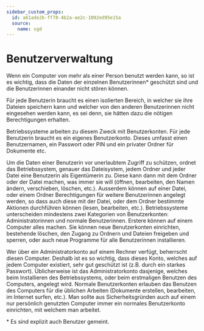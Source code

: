 ```yaml
---
sidebar_custom_props:
  id: a61ade2b-ff78-4b2a-ae2c-1092ed95e15a
  source:
    name: sgd
---
```


# Benutzerverwaltung

Wenn ein Computer von mehr als einer Person benutzt werden kann, so ist es wichtig, dass die Daten der einzelnen Benutzerinnen\* geschützt sind und die Benutzerinnen einander nicht stören können. 

Für jede Benutzerin braucht es einen isolierten Bereich, in welcher sie ihre Dateien speichern kann und welcher von den anderen Benutzerinnen nicht eingesehen werden kann, es sei denn, sie hätten dazu die nötigen Berechtigungen erhalten.

Betriebssysteme arbeiten zu diesem Zweck mit Benutzerkonten. Für jede Benutzerin braucht es ein eigenes Benutzerkonto. Dieses umfasst einen Benutzernamen, ein Passwort oder PIN und ein privater Ordner für Dokumente etc.

Um die Daten einer Benutzerin vor unerlaubtem Zugriff zu schützen, ordnet das Betriebssystem, genauer das Dateisystem, jedem Ordner und jeder Datei eine Benutzerin als Eigentümerin zu. Diese kann dann mit dem Ordner oder der Datei machen, was immer sie will (öffnen, bearbeiten, den Namen ändern, verschieben, löschen, etc.). Ausserdem können auf einer Datei, oder einem Ordner Berechtigungen für weitere Benutzerinnen angelegt werden, so dass auch diese mit der Datei, oder dem Ordner bestimmte Aktionen durchführen können (lesen, bearbeiten, etc.).
Betriebssysteme unterscheiden mindestens zwei Kategorien von Benutzerkonten: Administratorinnen und normale Benutzerinnen. Erstere können auf einem Computer alles machen. Sie können neue Benutzerkonten einrichten, bestehende löschen, den Zugang zu Ordnern und Dateien freigeben und sperren, oder auch neue Programme für alle Benutzerinnen installieren.

Wer über ein Administratorkonto auf einem Rechner verfügt, beherrscht diesen Computer. Deshalb ist es so wichtig, dass dieses Konto, welches auf jedem Computer existiert, sehr gut geschützt ist (z.B. durch ein starkes Passwort). Üblicherweise ist das Administratorkonto dasjenige, welches beim Installieren des Betriebssystems, oder beim erstmaligen Benutzen des Computers, angelegt wird.
Normale Benutzerkonten erlauben das Benutzen des Computers für die üblichen Arbeiten (Dokumente erstellen, bearbeiten, im Internet surfen, etc.). Man sollte aus Sicherheitsgründen auch auf einem nur persönlich genutzten Computer immer ein normales Benutzerkonto einrichten, mit welchem man arbeitet. 

\* Es sind explizit auch Benutzer gemeint.
